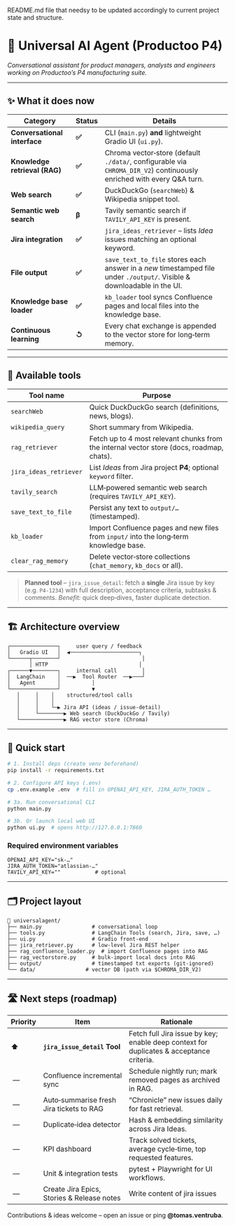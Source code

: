 README.md file that needsy to be updated accordingly to current project state and structure.

# 🧠 Universal AI Agent (Productoo P4)

*Conversational assistant for product managers, analysts and engineers working on Productoo’s P4 manufacturing suite.*

---

## ✨ What it does now

| Category                      | Status          | Details                                                                                                                 |
| ----------------------------- | --------------- | ----------------------------------------------------------------------------------------------------------------------- |
| **Conversational interface**  | **✅**           | CLI (`main.py`) **and** lightweight Gradio UI (`ui.py`).                                                                |
| **Knowledge retrieval (RAG)** | **✅**           | Chroma vector‑store (default `./data/`, configurable via `CHROMA_DIR_V2`) continuously enriched with every Q\&A turn.                                      |
| **Web search**                | **✅**           | DuckDuckGo (`searchWeb`) & Wikipedia snippet tool.                                                                      |
| **Semantic web search**       | **β**           | Tavily semantic search if `TAVILY_API_KEY` is present.                                                                  |
| **Jira integration**          | **✅**           | `jira_ideas_retriever` – lists *Idea* issues matching an optional keyword.                                              |
| **File output**               | **✅**           | `save_text_to_file` stores each answer in a *new* timestamped file under `./output/`. Visible & downloadable in the UI. |
| **Knowledge base loader**     | **✅**           | `kb_loader` tool syncs Confluence pages and local files into the knowledge base. |
| **Continuous learning**       | **↺**           | Every chat exchange is appended to the vector store for long‑term memory.                                               |

---

## 🔎 Available tools

| Tool name              | Purpose                                                                                   |
| ---------------------- | ----------------------------------------------------------------------------------------- |
| `searchWeb`            | Quick DuckDuckGo search (definitions, news, blogs).                                       |
| `wikipedia_query`      | Short summary from Wikipedia.                                                             |
| `rag_retriever`        | Fetch up to 4 most relevant chunks from the internal vector store (docs, roadmap, chats). |
| `jira_ideas_retriever` | List *Ideas* from Jira project **P4**; optional `keyword` filter.                         |
| `tavily_search`        | LLM‑powered semantic web search (requires `TAVILY_API_KEY`).                              |
| `save_text_to_file`    | Persist any text to `output/…` (timestamped).                                             |
| `kb_loader`            | Import Confluence pages and new files from `input/` into the long‑term knowledge base. |
| `clear_rag_memory`     | Delete vector‑store collections (`chat_memory`, `kb_docs` or all). |

> **Planned tool** – `jira_issue_detail`: fetch a **single** Jira issue by key (e.g. `P4‑1234`) with full description, acceptance criteria, subtasks & comments.
> *Benefit:* quick deep‑dives, faster duplicate detection.

---

## 🏗 Architecture overview

```
┌───────────────┐     user query / feedback
│   Gradio UI   │  ◀──────────────────────┐
└──────┬────────┘                          │
       │ HTTP                             │
┌──────▼────────┐     internal call        │
│  LangChain    │  ──▶  Tool Router  ──▶───┘
│   Agent       │          │
└───────────────┘          ▼
   │     │    │    structured/tool calls
   │     │    │
   │     │    └─▶ Jira API (ideas / issue‑detail)
   │     └────────▶ Web search (DuckDuckGo / Tavily)
   └──────────────▶ RAG vector store (Chroma)
```

---

## 🚀 Quick start

```bash
# 1. Install deps (create venv beforehand)
pip install -r requirements.txt

# 2. Configure API keys (.env)
cp .env.example .env  # fill in OPENAI_API_KEY, JIRA_AUTH_TOKEN …

# 3a. Run conversational CLI
python main.py

# 3b. Or launch local web UI
python ui.py  # opens http://127.0.0.1:7860
```

### Required environment variables

```dotenv
OPENAI_API_KEY="sk‑…"
JIRA_AUTH_TOKEN="atlassian‑…"
TAVILY_API_KEY=""           # optional
```

---

## 🗂 Project layout

```
📁 universalagent/
├── main.py                # conversational loop
├── tools.py               # LangChain Tools (search, Jira, save, …)
├── ui.py                  # Gradio front‑end
├── jira_retriever.py      # low‑level Jira REST helper
├── rag_confluence_loader.py  # import Confluence pages into RAG
├── rag_vectorstore.py     # bulk‑import local docs into RAG
├── output/                # timestamped txt exports (git‑ignored)
└── data/                # vector DB (path via $CHROMA_DIR_V2)
```

---

## 🛣 Next steps (roadmap)

| Priority | Item                                     | Rationale                                                                               |
| -------- | ---------------------------------------- | --------------------------------------------------------------------------------------- |
| **⬆**    | **`jira_issue_detail` Tool**             | Fetch full Jira issue by key; enable deep context for duplicates & acceptance criteria. |                                            |
|  —       | Confluence incremental sync              | Schedule nightly run; mark removed pages as archived in RAG.                            |
|  —       | Auto‑summarise fresh Jira tickets to RAG | “Chronicle” new issues daily for fast retrieval.                                        |
|  —       | Duplicate‑idea detector                  | Hash & embedding similarity across Jira Ideas.                                          |
|  —       | KPI dashboard                            | Track solved tickets, average cycle‑time, top requested features.                       |                                |
|  —       | Unit & integration tests                 | pytest + Playwright for UI workflows.                                                   |
|  —       | Create Jira Epics, Stories & Release notes  | Write content of jira issues                                                  |

Contributions & ideas welcome – open an issue or ping **@tomas.ventruba**.
